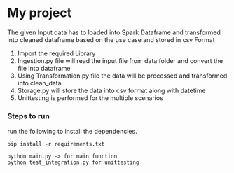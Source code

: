 
# My project

The given Input data has to loaded into Spark Dataframe and transformed into cleaned dataframe based on the use case and stored in csv Format
1. Import the required Library
2. Ingestion.py file will read the input file from data folder and convert the file into dataframe
3. Using Transformation.py file the data will be processed and transformed into clean_data
4. Storage.py will store the data into csv format along with datetime
5. Unittesting is performed for the multiple scenarios

### Steps to run
run the following to install the dependencies.
```commandline
pip install -r requirements.txt
```
```commandline
python main.py -> for main function
python test_integration.py for unittesting
```


